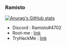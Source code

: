 ### Ramisto

[![Anurag's GitHub stats](https://github-readme-stats.vercel.app/api?username=Ramisto)](https://github.com/anuraghazra/github-readme-stats)
- Discord : Ramisto#4702
- Root-me : [link](https://www.root-me.org/Ramisto?lang=fr)
- TryHackMe : [link](https://tryhackme.com/p/Ramisto)
